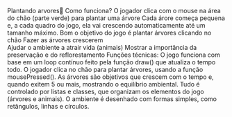Plantando arvores🌲
Como funciona? 
O jogador clica com o mouse na área do chão (parte verde) para plantar uma árvore 
Cada árore começa pequena e, a cada quadro do jogo, ela vai crescendo automaticamente até um tamanho máximo.
Bom o objetivo do jogo é plantar árvores clicando no chão
Fazer as árvores crescerem  
Ajudar o ambiente a atrair vida (animais)
Mostrar a importância da preservação e do reflorestamento
Funções técnicas:
O jogo funciona com base em um loop contínuo feito pela função draw() que atualiza o tempo todo.
O jogador clica no chão para plantar árvores, usando a função mousePressed().
As árvores são objetivos que crescem com o tempo e, quando exitem 5 ou mais, mostrando o equilíbrio ambiental.
Tudo é controlado por listas e classes, que organizam os elementos do jogo (árvores e animais).
O ambiente é desenhado com formas simples, como retângulos, linhas e círculos.
